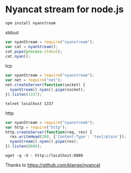 # Nyancat stream for node.js

    npm install nyanstream

stdout

```javascript
var nyanStream = require("nyanstream");
var cat = nyanStream();
cat.pipe(process.stdout);
cat.nyan();
```

tcp

```javascript
var nyanStream = require("nyanstream");
var net = require("net");
net.createServer(function(socket) {
  nyanStream().nyan().pipe(socket);
}).listen(1337);
```
    telnet localhost 1337

http

```javascript
var nyanStream = require("nyanstream");
var http = require("http");
http.createServer(function(req, res) {
  res.writeHead(200, {'Content-Type': 'text/plain'});
  nyanStream().nyan().pipe(res);
}).listen(8080);
```

    wget -q -O - http://localhost:8080


Thanks to https://github.com/klange/nyancat
